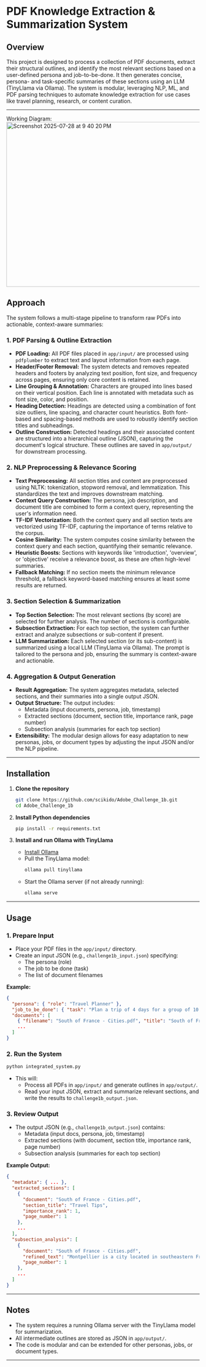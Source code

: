 # PDF Knowledge Extraction & Summarization System

## Overview

This project is designed to process a collection of PDF documents, extract their structural outlines, and identify the most relevant sections based on a user-defined persona and job-to-be-done. It then generates concise, persona- and task-specific summaries of these sections using an LLM (TinyLlama via Ollama). The system is modular, leveraging NLP, ML, and PDF parsing techniques to automate knowledge extraction for use cases like travel planning, research, or content curation.

---
Working Diagram:
<img width="685" height="429" alt="Screenshot 2025-07-28 at 9 40 20 PM" src="https://github.com/user-attachments/assets/a3692238-f524-4d10-9a52-494c5774439f" />

## Approach

The system follows a multi-stage pipeline to transform raw PDFs into actionable, context-aware summaries:

### 1. PDF Parsing & Outline Extraction
- **PDF Loading:** All PDF files placed in `app/input/` are processed using `pdfplumber` to extract text and layout information from each page.
- **Header/Footer Removal:** The system detects and removes repeated headers and footers by analyzing text position, font size, and frequency across pages, ensuring only core content is retained.
- **Line Grouping & Annotation:** Characters are grouped into lines based on their vertical position. Each line is annotated with metadata such as font size, color, and position.
- **Heading Detection:** Headings are detected using a combination of font size outliers, line spacing, and character count heuristics. Both font-based and spacing-based methods are used to robustly identify section titles and subheadings.
- **Outline Construction:** Detected headings and their associated content are structured into a hierarchical outline (JSON), capturing the document's logical structure. These outlines are saved in `app/output/` for downstream processing.

### 2. NLP Preprocessing & Relevance Scoring
- **Text Preprocessing:** All section titles and content are preprocessed using NLTK: tokenization, stopword removal, and lemmatization. This standardizes the text and improves downstream matching.
- **Context Query Construction:** The persona, job description, and document title are combined to form a context query, representing the user's information need.
- **TF-IDF Vectorization:** Both the context query and all section texts are vectorized using TF-IDF, capturing the importance of terms relative to the corpus.
- **Cosine Similarity:** The system computes cosine similarity between the context query and each section, quantifying their semantic relevance.
- **Heuristic Boosts:** Sections with keywords like 'introduction', 'overview', or 'objective' receive a relevance boost, as these are often high-level summaries.
- **Fallback Matching:** If no section meets the minimum relevance threshold, a fallback keyword-based matching ensures at least some results are returned.

### 3. Section Selection & Summarization
- **Top Section Selection:** The most relevant sections (by score) are selected for further analysis. The number of sections is configurable.
- **Subsection Extraction:** For each top section, the system can further extract and analyze subsections or sub-content if present.
- **LLM Summarization:** Each selected section (or its sub-content) is summarized using a local LLM (TinyLlama via Ollama). The prompt is tailored to the persona and job, ensuring the summary is context-aware and actionable.

### 4. Aggregation & Output Generation
- **Result Aggregation:** The system aggregates metadata, selected sections, and their summaries into a single output JSON.
- **Output Structure:** The output includes:
  - Metadata (input documents, persona, job, timestamp)
  - Extracted sections (document, section title, importance rank, page number)
  - Subsection analysis (summaries for each top section)
- **Extensibility:** The modular design allows for easy adaptation to new personas, jobs, or document types by adjusting the input JSON and/or the NLP pipeline.

---

## Installation

1. **Clone the repository**
   ```bash
   git clone https://github.com/scikido/Adobe_Challenge_1b.git
   cd Adobe_Challenge_1b
   ```

2. **Install Python dependencies**
   ```bash
   pip install -r requirements.txt
   ```

3. **Install and run Ollama with TinyLlama**
   - [Install Ollama](https://ollama.com/download)
   - Pull the TinyLlama model:
     ```bash
     ollama pull tinyllama
     ```
   - Start the Ollama server (if not already running):
     ```bash
     ollama serve
     ```

---

## Usage

### 1. Prepare Input

- Place your PDF files in the `app/input/` directory.
- Create an input JSON (e.g., `challenge1b_input.json`) specifying:
  - The persona (role)
  - The job to be done (task)
  - The list of document filenames

**Example:**
```json
{
  "persona": { "role": "Travel Planner" },
  "job_to_be_done": { "task": "Plan a trip of 4 days for a group of 10 college friends." },
  "documents": [
    { "filename": "South of France - Cities.pdf", "title": "South of France - Cities" },
    ...
  ]
}
```

### 2. Run the System

```bash
python integrated_system.py
```

- This will:
  - Process all PDFs in `app/input/` and generate outlines in `app/output/`.
  - Read your input JSON, extract and summarize relevant sections, and write the results to `challenge1b_output.json`.

### 3. Review Output

- The output JSON (e.g., `challenge1b_output.json`) contains:
  - Metadata (input docs, persona, job, timestamp)
  - Extracted sections (with document, section title, importance rank, page number)
  - Subsection analysis (summaries for each top section)

**Example Output:**
```json
{
  "metadata": { ... },
  "extracted_sections": [
    {
      "document": "South of France - Cities.pdf",
      "section_title": "Travel Tips",
      "importance_rank": 1,
      "page_number": 1
    },
    ...
  ],
  "subsection_analysis": [
    {
      "document": "South of France - Cities.pdf",
      "refined_text": "Montpellier is a city located in southeastern France...",
      "page_number": 1
    },
    ...
  ]
}
```

---

## Notes

- The system requires a running Ollama server with the TinyLlama model for summarization.
- All intermediate outlines are stored as JSON in `app/output/`.
- The code is modular and can be extended for other personas, jobs, or document types.

--- 
